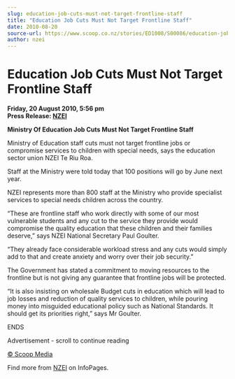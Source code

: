 ```yaml
---
slug: education-job-cuts-must-not-target-frontline-staff
title: "Education Job Cuts Must Not Target Frontline Staff"
date: 2010-08-20
source-url: https://www.scoop.co.nz/stories/ED1008/S00086/education-job-cuts-must-not-target-frontline-staff.htm
author: nzei
---
```

Education Job Cuts Must Not Target Frontline Staff
==================================================

**Friday, 20 August 2010, 5:56 pm**  
**Press Release: [NZEI](https://info.scoop.co.nz/NZEI)**

**Ministry Of Education Job Cuts Must Not Target Frontline Staff**

Ministry of Education staff cuts must not target frontline jobs or compromise services to children with special needs, says the education sector union NZEI Te Riu Roa.

Staff at the Ministry were told today that 100 positions will go by June next year.

NZEI represents more than 800 staff at the Ministry who provide specialist services to special needs children across the country.

“These are frontline staff who work directly with some of our most vulnerable students and any cut to the service they provide would compromise the quality education that these children and their families deserve,” says NZEI National Secretary Paul Goulter.

“They already face considerable workload stress and any cuts would simply add to that and create anxiety and worry over their job security.”

The Government has stated a commitment to moving resources to the frontline but is not giving any guarantee that frontline jobs will be protected.

“It is also insisting on wholesale Budget cuts in education which will lead to job losses and reduction of quality services to children, while pouring money into misguided educational policy such as National Standards. It should get its priorities right,” says Mr Goulter.

ENDS  

Advertisement - scroll to continue reading





[© Scoop Media](http://www.scoop.co.nz/about/terms.html)

Find more from [NZEI](https://info.scoop.co.nz/NZEI) on InfoPages.